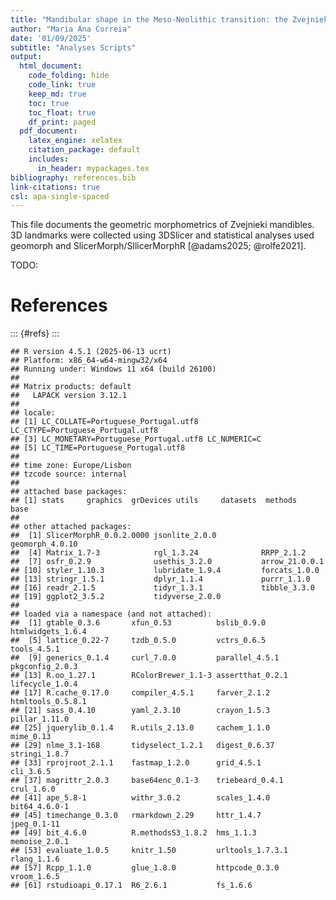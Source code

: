 ```yaml
---
title: "Mandibular shape in the Meso-Neolithic transition: the Zvejnieki case study"
author: "Maria Ana Correia"
date: '01/09/2025'
subtitle: "Analyses Scripts"
output:
  html_document:
    code_folding: hide
    code_link: true
    keep_md: true
    toc: true
    toc_float: true
    df_print: paged
  pdf_document:
    latex_engine: xelatex
    citation_package: default
    includes:
      in_header: mypackages.tex
bibliography: references.bib
link-citations: true
csl: apa-single-spaced
---
```


This file documents the geometric morphometrics of Zvejnieki mandibles. 3D landmarks were collected using 3DSlicer and statistical analyses used geomorph and SlicerMorph/SllicerMorphR [@adams2025; @rolfe2021].







<div data-pagedtable="false">
  <script data-pagedtable-source type="application/json">
{"columns":[{"label":["name"],"name":[1],"type":["chr"],"align":["left"]},{"label":["id"],"name":[2],"type":["chr"],"align":["left"]},{"label":["meta"],"name":[3],"type":["list"],"align":["right"]}],"data":[{"1":"landmarks.parquet","2":"68b4a0ea3560139ce496af8a","3":"<named list [3]>"}],"options":{"columns":{"min":{},"max":[10]},"rows":{"min":[10],"max":[10]},"pages":{}}}
  </script>
</div>

TODO:







# References

::: {#refs}
:::


```
## R version 4.5.1 (2025-06-13 ucrt)
## Platform: x86_64-w64-mingw32/x64
## Running under: Windows 11 x64 (build 26100)
## 
## Matrix products: default
##   LAPACK version 3.12.1
## 
## locale:
## [1] LC_COLLATE=Portuguese_Portugal.utf8  LC_CTYPE=Portuguese_Portugal.utf8   
## [3] LC_MONETARY=Portuguese_Portugal.utf8 LC_NUMERIC=C                        
## [5] LC_TIME=Portuguese_Portugal.utf8    
## 
## time zone: Europe/Lisbon
## tzcode source: internal
## 
## attached base packages:
## [1] stats     graphics  grDevices utils     datasets  methods   base     
## 
## other attached packages:
##  [1] SlicerMorphR_0.0.2.0000 jsonlite_2.0.0          geomorph_4.0.10        
##  [4] Matrix_1.7-3            rgl_1.3.24              RRPP_2.1.2             
##  [7] osfr_0.2.9              usethis_3.2.0           arrow_21.0.0.1         
## [10] styler_1.10.3           lubridate_1.9.4         forcats_1.0.0          
## [13] stringr_1.5.1           dplyr_1.1.4             purrr_1.1.0            
## [16] readr_2.1.5             tidyr_1.3.1             tibble_3.3.0           
## [19] ggplot2_3.5.2           tidyverse_2.0.0        
## 
## loaded via a namespace (and not attached):
##  [1] gtable_0.3.6       xfun_0.53          bslib_0.9.0        htmlwidgets_1.6.4 
##  [5] lattice_0.22-7     tzdb_0.5.0         vctrs_0.6.5        tools_4.5.1       
##  [9] generics_0.1.4     curl_7.0.0         parallel_4.5.1     pkgconfig_2.0.3   
## [13] R.oo_1.27.1        RColorBrewer_1.1-3 assertthat_0.2.1   lifecycle_1.0.4   
## [17] R.cache_0.17.0     compiler_4.5.1     farver_2.1.2       htmltools_0.5.8.1 
## [21] sass_0.4.10        yaml_2.3.10        crayon_1.5.3       pillar_1.11.0     
## [25] jquerylib_0.1.4    R.utils_2.13.0     cachem_1.1.0       mime_0.13         
## [29] nlme_3.1-168       tidyselect_1.2.1   digest_0.6.37      stringi_1.8.7     
## [33] rprojroot_2.1.1    fastmap_1.2.0      grid_4.5.1         cli_3.6.5         
## [37] magrittr_2.0.3     base64enc_0.1-3    triebeard_0.4.1    crul_1.6.0        
## [41] ape_5.8-1          withr_3.0.2        scales_1.4.0       bit64_4.6.0-1     
## [45] timechange_0.3.0   rmarkdown_2.29     httr_1.4.7         jpeg_0.1-11       
## [49] bit_4.6.0          R.methodsS3_1.8.2  hms_1.1.3          memoise_2.0.1     
## [53] evaluate_1.0.5     knitr_1.50         urltools_1.7.3.1   rlang_1.1.6       
## [57] Rcpp_1.1.0         glue_1.8.0         httpcode_0.3.0     vroom_1.6.5       
## [61] rstudioapi_0.17.1  R6_2.6.1           fs_1.6.6
```
